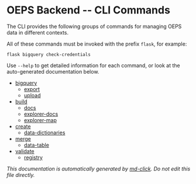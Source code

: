 # OEPS Backend -- CLI Commands

The CLI provides the following groups of commands for managing OEPS data in different contexts.

All of these commands must be invoked with the prefix `flask`, for example:

```
flask bigquery check-credentials
```

Use `--help` to get detailed information for each command, or look at the auto-generated documentation below.

- [bigquery](./bigquery.md)
  - [export](./bigquery-export.md)
  - [upload](./bigquery-upload.md)
- [build](./build.md)
  - [docs](./build-docs.md)
  - [explorer-docs](./build-explorer-docs.md)
  - [explorer-map](./build-explorer-map.md)
- [create](./create.md)
  - [data-dictionaries](./create-data-dictionaries.md)
- [merge](./merge.md)
  - [data-table](./merge-data-table.md)
- [validate](./validate.md)
  - [registry](./validate-registry.md)

_This documentation is automatically generated by [md-click](https://github.com/RiveryIo/md-click). Do not edit this file directly._

